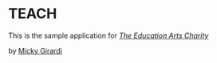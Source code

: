 # TEACH

This is the sample application for 
[*The Education Arts Charity*](http://www.helpteach.org)

by [Micky Girardi](http://www.mickygirardi.com)